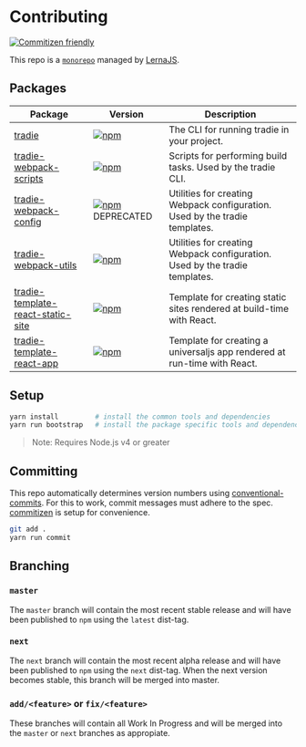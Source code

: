# Contributing

[![Commitizen friendly](https://img.shields.io/badge/commitizen-friendly-brightgreen.svg)](http://commitizen.github.io/cz-cli/)

This repo is a [`monorepo`](https://github.com/babel/babel/blob/master/doc/design/monorepo.md) managed by [LernaJS](https://lernajs.io).

## Packages

| Package | Version | Description |
|---------|---------|-------------|
| [tradie](../packages/tradie) | [![npm](https://img.shields.io/npm/v/tradie.svg)]() | The CLI for running tradie in your project. |
| [tradie-webpack-scripts](../packages/tradie-webpack-scripts) | [![npm](https://img.shields.io/npm/v/tradie-webpack-scripts.svg)]() | Scripts for performing build tasks. Used by the tradie CLI. |
| [tradie-webpack-config](../packages/tradie-webpack-config) | [![npm](https://img.shields.io/npm/v/tradie-webpack-config.svg)]() DEPRECATED | Utilities for creating Webpack configuration. Used by the tradie templates. |
| [tradie-webpack-utils](../packages/tradie-webpack-utils) | [![npm](https://img.shields.io/npm/v/tradie-webpack-utils.svg)]() | Utilities for creating Webpack configuration. Used by the tradie templates. |
| [tradie-template-react-static-site](../packages/tradie-template-react-static-site) | [![npm](https://img.shields.io/npm/v/tradie-template-react-static-site.svg)]() | Template for creating static sites rendered at build-time with React. |
| [tradie-template-react-app](../packages/tradie-template-react-app) | [![npm](https://img.shields.io/npm/v/tradie-template-react-app.svg)]() | Template for creating a universaljs app rendered at run-time with React. |


## Setup

```bash
yarn install         # install the common tools and dependencies
yarn run bootstrap   # install the package specific tools and dependencies
```

> Note: Requires Node.js v4 or greater

## Committing

This repo automatically determines version numbers using [conventional-commits](https://conventionalcommits.org/). For this to work, commit messages must adhere to the spec. [commitizen](https://github.com/commitizen/cz-cli) is setup for convenience.

```bash
git add .
yarn run commit
```

## Branching

### `master`

The `master` branch will contain the most recent stable release and will have been published to `npm` using the `latest` dist-tag.

### `next`

The `next` branch will contain the most recent alpha release and will have been published to `npm` using the `next` dist-tag. When the next version becomes stable, this branch will be merged into master.

### `add/<feature>` or `fix/<feature>`

These branches will contain all Work In Progress and will be merged into the `master` or `next` branches as appropiate.

